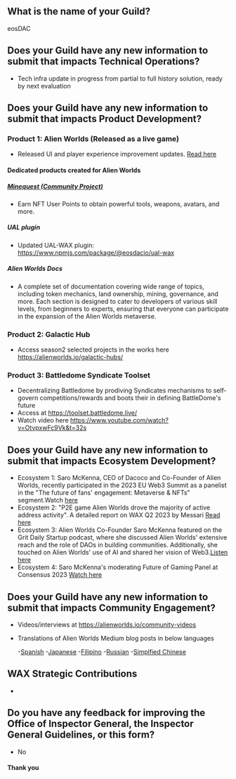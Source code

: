 ## What is the name of your Guild?

eosDAC

## Does your Guild have any new information to submit that impacts Technical Operations?
- Tech infra update in progress from partial to full history solution, ready by next evaluation

## Does your Guild have any new information to submit that impacts Product Development?

### Product 1: Alien Worlds (Released as a live game)


- Released UI and player experience improvement updates. [Read here](https://alienworlds.medium.com/player-experience-improvements-release-2-2-0-de323858397f)

#### Dedicated products created for Alien Worlds

##### [Minequest (Community Project)](https://minecraft.eosusa.io/)

- Earn NFT User Points to obtain powerful tools, weapons, avatars, and more. 


##### UAL plugin

- Updated UAL-WAX plugin: https://www.npmjs.com/package/@eosdacio/ual-wax

##### Alien Worlds Docs
- A complete set of documentation covering wide range of topics, including token mechanics, land ownership, mining, governance, and more. Each section is designed to cater to developers of various skill levels, from beginners to experts, ensuring that everyone can participate in the expansion of the Alien Worlds metaverse.


### Product 2: Galactic Hub
- Access season2 selected projects in the works here https://alienworlds.io/galactic-hubs/

### Product 3: Battledome Syndicate Toolset
- Decentralizing Battledome by prodiving Syndicates mechanisms to self-govern competitions/rewards and boots their in defining BattleDome's future
- Access at https://toolset.battledome.live/
- Watch video here https://www.youtube.com/watch?v=OtvpxwFc9Vk&t=32s

	
## Does your Guild have any new information to submit that impacts Ecosystem Development?
- Ecosystem 1: Saro McKenna, CEO of Dacoco and Co-Founder of Alien Worlds, recently participated in the 2023 EU Web3 Summit as a panelist in the "The future of fans' engagement: Metaverse & NFTs" segment.Watch [here](https://www.youtube.com/watch?v=70OKZn7OWx4&t=18756s) 
- Ecosystem 2: "P2E game Alien Worlds drove the majority of active address activity". A detailed report on WAX Q2 2023 by Messari [Read here](https://messari.io/report/state-of-wax-q2-2023?referrer=all-research)
- Ecosystem 3: Alien Worlds Co-Founder Saro McKenna featured on the Grit Daily Startup podcast, where she discussed Alien Worlds' extensive reach and the role of DAOs in building communities. Additionally, she touched on Alien Worlds' use of AI and shared her vision of Web3.[Listen here](https://podcasts.apple.com/us/podcast/whats-next-for-web3-anne-ahola-ward-circleclick-calanthia/id1601681639?i=1000612333021)
- Ecosystem 4: Saro McKenna's moderating Future of Gaming Panel at Consensus 2023 [Watch here](https://www.youtube.com/watch?v=teXfotQ9TP4&t=77s)

## Does your Guild have any new information to submit that impacts Community Engagement?
- Videos/interviews at https://alienworlds.io/community-videos
- Translations of Alien Worlds Medium blog posts in below languages

	-[Spanish](https://medium.com/alien-worlds-es)
	-[Japanese](https://medium.com/alien-worlds-jp)
	-[Filipino](https://medium.com/alien-worlds-ph)
	-[Russian](https://medium.com/alien-worlds-ru)
	-[Simplfied Chinese](https://medium.com/alien-worlds-zh)

## WAX Strategic Contributions 
- 

## Do you have any feedback for improving the Office of Inspector General, the Inspector General Guidelines, or this form?
- No

#### Thank you


                                                                                                                                                                                                                                                                                                                                                             